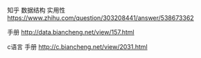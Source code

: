 知乎 数据结构 实用性 https://www.zhihu.com/question/303208441/answer/538673362

手册 http://data.biancheng.net/view/157.html

c语言 手册 http://c.biancheng.net/view/2031.html
